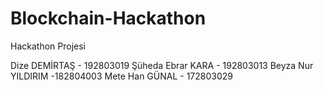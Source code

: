 # Blockchain-Hackathon
Hackathon Projesi 

Dize DEMİRTAŞ - 192803019
Şüheda Ebrar KARA - 192803013
Beyza Nur YILDIRIM -182804003
Mete Han GÜNAL - 172803029
